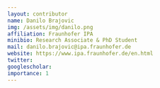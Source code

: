 ```yaml
---
layout: contributor
name: Danilo Brajovic
img: /assets/img/danilo.png 
affiliation: Fraunhofer IPA
minibio: Research Associate & PhD Student
mail: danilo.brajovic@ipa.fraunhofer.de
website: https://www.ipa.fraunhofer.de/en.html
twitter: 
googlescholar: 
importance: 1
---
```

